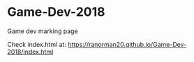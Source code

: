 # Game-Dev-2018
Game dev marking page

Check index.html
at: https://ranorman20.github.io/Game-Dev-2018/index.html
